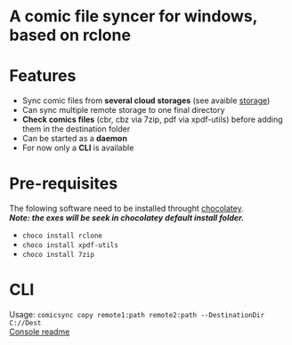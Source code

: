 # A comic file syncer for windows, based on rclone

Features
===============
 - Sync comic files from **several cloud storages** (see avaible [storage](https://rclone.org/overview/))
 - Can sync multiple remote storage to one final directory
 - **Check comics files** (cbr, cbz via 7zip, pdf via xpdf-utils) before adding them in the destination folder
 - Can be started as a **daemon**
- For now only a **CLI** is available

Pre-requisites
===============
The folowing software need to be installed throught [chocolatey](https://chocolatey.org/).  
__*Note: the exes will be seek in chocolatey default install folder.*__

- ``choco install rclone``
- ``choco install xpdf-utils``
- ``choco install 7zip ``

CLI
===============

Usage:
``comicsync copy remote1:path remote2:path --DestinationDir C://Dest``   
[Console readme](ConsoleApp/readme.md)